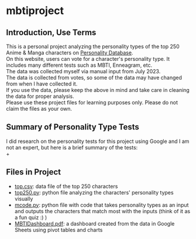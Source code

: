 # mbtiproject
## Introduction, Use Terms
This is a personal project analyzing the personality types of the top 250 Anime & Manga characters on [Personality Database](https://www.personality-database.com/). <br />
On this website, users can vote for a character's personality type. It includes many different tests such as MBTI, Enneagram, etc. <br />
The data was collected myself via manual input from July 2023. <br />
The data is collected from votes, so some of the data may have changed from when I have collected it. <br />
If you use the data, please keep the above in mind and take care in cleaning the data for proper analysis. <br />
Please use these project files for learning purposes only. Please do not claim the files as your own. <br />
## Summary of Personality Type Tests
I did research on the personality tests for this project using Google and I am not an expert, but here is a brief summary of the tests:<br /> 
+ 
## Files in Project
+ [top.csv](docs/top.csv): data file of the top 250 characters <br />
+ [top250.py](docs/top250.py): python file analyzing the characters' personality types visually
+ [mcode.py](docs/mcode.py): python file with code that takes personality types as an input and outputs the characters that match most with the inputs (think of it as a fun quiz :) ) <br />
+ [MBTIDashboard.pdf](docs/MBTIDashboard.pdf): a dashboard created from the data in Google Sheets using pivot tables and charts <br />
